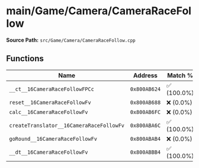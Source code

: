 # main/Game/Camera/CameraRaceFollow

**Source Path:** `src/Game/Camera/CameraRaceFollow.cpp`

## Functions

| Name | Address | Match % |
|------|---------|---------|
| `__ct__16CameraRaceFollowFPCc` | `0x800AB624` | :white_check_mark: (100.0%) |
| `reset__16CameraRaceFollowFv` | `0x800AB688` | :x: (0.0%) |
| `calc__16CameraRaceFollowFv` | `0x800AB6FC` | :x: (0.0%) |
| `createTranslator__16CameraRaceFollowFv` | `0x800ABA6C` | :white_check_mark: (100.0%) |
| `goRound__16CameraRaceFollowFv` | `0x800ABAB4` | :x: (0.0%) |
| `__dt__16CameraRaceFollowFv` | `0x800ABBB4` | :white_check_mark: (100.0%) |